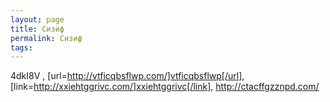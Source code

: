```yaml
---
layout: page
title: Сизиф
permalink: Сизиф
tags: 
---
```

4dkI8V , [url=http://vtficqbsflwp.com/]vtficqbsflwp[/url], [link=http://xxiehtggrivc.com/]xxiehtggrivc[/link], http://ctacffgzznpd.com/